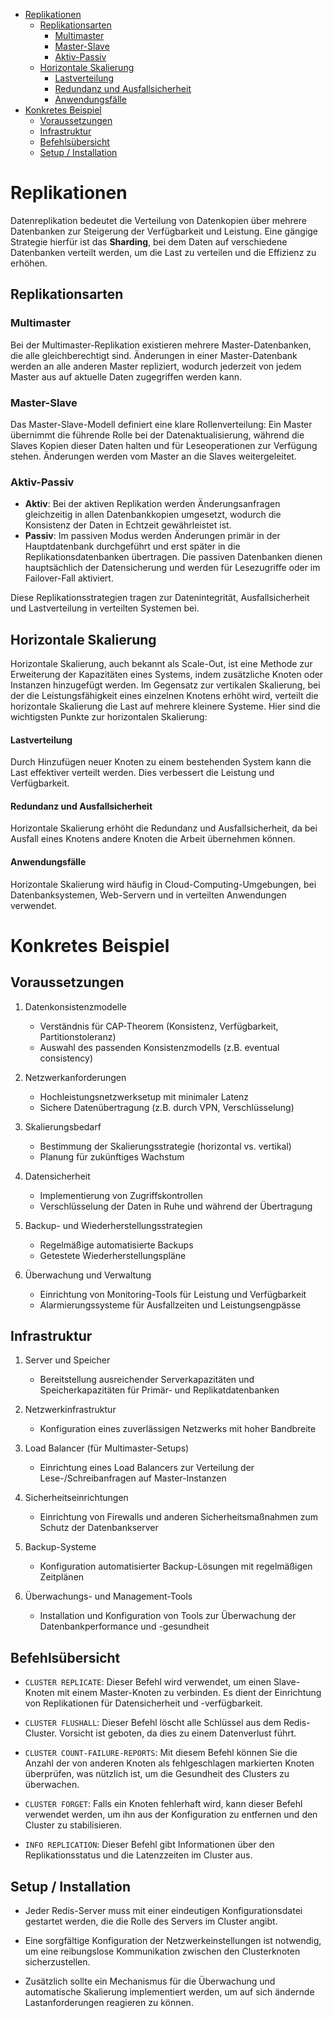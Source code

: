 - [Replikationen](#replikationen)
  - [Replikationsarten](#replikationsarten)
    - [Multimaster](#multimaster)
    - [Master-Slave](#master-slave)
    - [Aktiv-Passiv](#aktiv-passiv)
  - [Horizontale Skalierung](#hoeizontale-skalierung)
      - [Lastverteilung](#lastverteilung)
      - [Redundanz und Ausfallsicherheit](#redundanz-und-ausfallsicherheit)
      - [Anwendungsfälle](#anwendungsfälle)
- [Konkretes Beispiel](#konkretes-beispiel)
  - [Voraussetzungen](#voraussetzungen)
  - [Infrastruktur](#infrastruktur)
  - [Befehlsübersicht](#befehlsübersicht)
  - [Setup / Installation](#setup--installation)




# Replikationen
 
Datenreplikation bedeutet die Verteilung von Datenkopien über mehrere Datenbanken zur Steigerung der Verfügbarkeit und Leistung. Eine gängige Strategie hierfür ist das **Sharding**, bei dem Daten auf verschiedene Datenbanken verteilt werden, um die Last zu verteilen und die Effizienz zu erhöhen.
 
## Replikationsarten
 
### Multimaster
 
Bei der Multimaster-Replikation existieren mehrere Master-Datenbanken, die alle gleichberechtigt sind. Änderungen in einer Master-Datenbank werden an alle anderen Master repliziert, wodurch jederzeit von jedem Master aus auf aktuelle Daten zugegriffen werden kann.
 
### Master-Slave
 
Das Master-Slave-Modell definiert eine klare Rollenverteilung: Ein Master übernimmt die führende Rolle bei der Datenaktualisierung, während die Slaves Kopien dieser Daten halten und für Leseoperationen zur Verfügung stehen. Änderungen werden vom Master an die Slaves weitergeleitet.
 
### Aktiv-Passiv
 
- **Aktiv**: Bei der aktiven Replikation werden Änderungsanfragen gleichzeitig in allen Datenbankkopien umgesetzt, wodurch die Konsistenz der Daten in Echtzeit gewährleistet ist.
- **Passiv**: Im passiven Modus werden Änderungen primär in der Hauptdatenbank durchgeführt und erst später in die Replikationsdatenbanken übertragen. Die passiven Datenbanken dienen hauptsächlich der Datensicherung und werden für Lesezugriffe oder im Failover-Fall aktiviert.
 
Diese Replikationsstrategien tragen zur Datenintegrität, Ausfallsicherheit und Lastverteilung in verteilten Systemen bei.

## Horizontale Skalierung
Horizontale Skalierung, auch bekannt als Scale-Out, ist eine Methode zur Erweiterung der Kapazitäten eines Systems, indem zusätzliche Knoten oder Instanzen hinzugefügt werden. Im Gegensatz zur vertikalen Skalierung, bei der die Leistungsfähigkeit eines einzelnen Knotens erhöht wird, verteilt die horizontale Skalierung die Last auf mehrere kleinere Systeme. Hier sind die wichtigsten Punkte zur horizontalen Skalierung:

#### Lastverteilung
Durch Hinzufügen neuer Knoten zu einem bestehenden System kann die Last effektiver verteilt werden. Dies verbessert die Leistung und Verfügbarkeit.
#### Redundanz und Ausfallsicherheit
Horizontale Skalierung erhöht die Redundanz und Ausfallsicherheit, da bei Ausfall eines Knotens andere Knoten die Arbeit übernehmen können.
#### Anwendungsfälle
Horizontale Skalierung wird häufig in Cloud-Computing-Umgebungen, bei Datenbanksystemen, Web-Servern und in verteilten Anwendungen verwendet.

# Konkretes Beispiel

## Voraussetzungen
 
1. Datenkonsistenzmodelle
   - Verständnis für CAP-Theorem (Konsistenz, Verfügbarkeit, Partitionstoleranz)
   - Auswahl des passenden Konsistenzmodells (z.B. eventual consistency)
 
2. Netzwerkanforderungen
   - Hochleistungsnetzwerksetup mit minimaler Latenz
   - Sichere Datenübertragung (z.B. durch VPN, Verschlüsselung)
 
3. Skalierungsbedarf
   - Bestimmung der Skalierungsstrategie (horizontal vs. vertikal)
   - Planung für zukünftiges Wachstum
 
4. Datensicherheit
   - Implementierung von Zugriffskontrollen
   - Verschlüsselung der Daten in Ruhe und während der Übertragung
 
5. Backup- und Wiederherstellungsstrategien
   - Regelmäßige automatisierte Backups
   - Getestete Wiederherstellungspläne
 
6. Überwachung und Verwaltung
   - Einrichtung von Monitoring-Tools für Leistung und Verfügbarkeit
   - Alarmierungssysteme für Ausfallzeiten und Leistungsengpässe
 
## Infrastruktur
 
1. Server und Speicher
   - Bereitstellung ausreichender Serverkapazitäten und Speicherkapazitäten für Primär- und Replikatdatenbanken
 
2. Netzwerkinfrastruktur
   - Konfiguration eines zuverlässigen Netzwerks mit hoher Bandbreite
 
3. Load Balancer (für Multimaster-Setups)
   - Einrichtung eines Load Balancers zur Verteilung der Lese-/Schreibanfragen auf Master-Instanzen
 
4. Sicherheitseinrichtungen
   - Einrichtung von Firewalls und anderen Sicherheitsmaßnahmen zum Schutz der Datenbankserver
 
5. Backup-Systeme
   - Konfiguration automatisierter Backup-Lösungen mit regelmäßigen Zeitplänen
 
6. Überwachungs- und Management-Tools
   - Installation und Konfiguration von Tools zur Überwachung der Datenbankperformance und -gesundheit


## Befehlsübersicht

- `CLUSTER REPLICATE`: Dieser Befehl wird verwendet, um einen Slave-Knoten mit einem Master-Knoten zu verbinden. Es dient der Einrichtung von Replikationen für Datensicherheit und -verfügbarkeit.

- `CLUSTER FLUSHALL`: Dieser Befehl löscht alle Schlüssel aus dem Redis-Cluster. Vorsicht ist geboten, da dies zu einem Datenverlust führt.

- `CLUSTER COUNT-FAILURE-REPORTS`: Mit diesem Befehl können Sie die Anzahl der von anderen Knoten als fehlgeschlagen markierten Knoten überprüfen, was nützlich ist, um die Gesundheit des Clusters zu überwachen.

- `CLUSTER FORGET`: Falls ein Knoten fehlerhaft wird, kann dieser Befehl verwendet werden, um ihn aus der Konfiguration zu entfernen und den Cluster zu stabilisieren.

- `INFO REPLICATION`: Dieser Befehl gibt Informationen über den Replikationsstatus und die Latenzzeiten im Cluster aus.

## Setup / Installation

 - Jeder Redis-Server muss mit einer eindeutigen Konfigurationsdatei gestartet werden, die die Rolle des Servers im Cluster angibt.

 - Eine sorgfältige Konfiguration der Netzwerkeinstellungen ist notwendig, um eine reibungslose Kommunikation zwischen den Clusterknoten sicherzustellen.

 - Zusätzlich sollte ein Mechanismus für die Überwachung und automatische Skalierung implementiert werden, um auf sich ändernde Lastanforderungen reagieren zu können.

